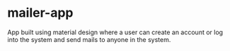 # mailer-app
App built using material design where a user can create an account or log into the system and send mails to anyone in the system.
